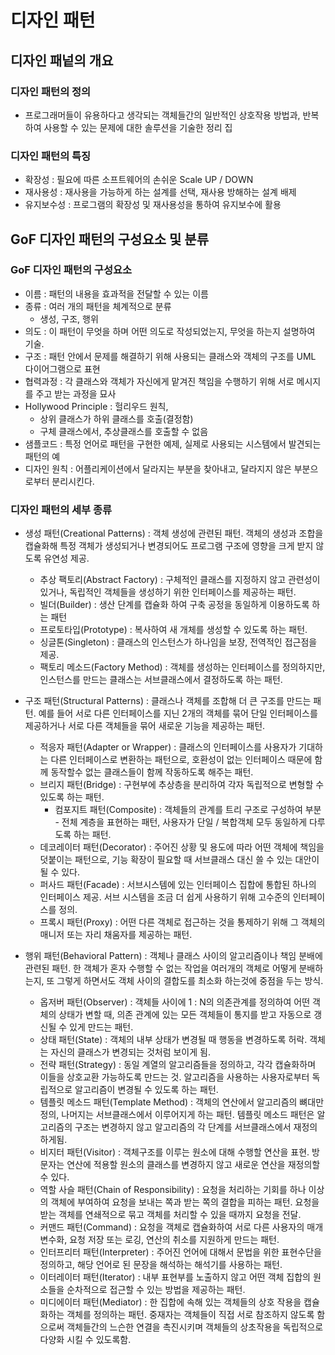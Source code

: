 # 디자인 패턴

## 디자인 패넡의 개요

### 디자인 패턴의 정의

- 프로그래머들이 유용하다고 생각되는 객체들간의 일반적인 상호작용 방법과, 반복하여 사용할 수 있는 문제에 대한 솔루션을 기술한 정리 집

### 디자인 패턴의 특징

- 확장성 : 필요에 따른 소프트웨어의 손쉬운 Scale UP / DOWN
- 재사용성 : 재사용을 가능하게 하는 설계를 선택, 재사용 방해하는 설계 배제
- 유지보수성 : 프로그램의 확장성 및 재사용성을 통하여 유지보수에 활용

## GoF 디자인 패턴의 구성요소 및 분류

### GoF 디자인 패턴의 구성요소

- 이름 : 패턴의 내용을 효과적을 전달할 수 있는 이름
- 종류 : 여러 개의 패턴을 체계적으로 분류
  - 생성, 구조, 행위
- 의도 : 이 패턴이 무엇을 하며 어떤 의도로 작성되었는지, 무엇을 하는지 설명하여 기술.
- 구조 : 패턴 안에서 문제를 해결하기 위해 사용되는 클래스와 객체의 구조를 UML 다이어그램으로 표현
- 협력과정 : 각 클래스와 객체가 자신에게 맡겨진 책임을 수행하기 위해 서로 메시지를 주고 받는 과정을 묘사
- Hollywood Principle : 헐리우드 원칙,
  - 상위 클래스가 하위 클래스를 호출(결정함)
  - 구체 클래스에서, 추상클래스를 호출할 수 없음
- 샘플코드 : 특정 언어로 패턴을 구현한 예제, 실제로 사용되는 시스템에서 발견되는 패턴의 예
- 디자인 원칙 : 어플리케이션에서 달라지는 부분을 찾아내고, 달라지지 않은 부분으로부터 분리시킨다.

### 디자인 패턴의 세부 종류

- 생성 패턴(Creational Patterns) : 객체 생성에 관련된 패턴. 객체의 생성과 조합을 캡슐화해 특정 객체가 생성되거나 변경되어도 프로그램 구조에 영향을 크게 받지 않도록 유연성 제공.

  - 추상 팩토리(Abstract Factory) : 구체적인 클래스를 지정하지 않고 관련성이 있거나, 독립적인 객체들을 생성하기 위한 인터페이스를 제공하는 패턴.
  - 빌더(Builder) : 생산 단계를 캡슐화 하여 구축 공정을 동일하게 이용하도록 하는 패턴
  - 프로토타입(Prototype) : 복사하여 새 개체를 생성할 수 있도록 하는 패턴.
  - 싱글톤(Singleton) : 클래스의 인스턴스가 하나임을 보장, 전역적인 접근점을 제공.
  - 팩토리 메소드(Factory Method) : 객체를 생성하는 인터페이스를 정의하지만, 인스턴스를 만드는 클래스는 서브클래스에서 결정하도록 하는 패턴.

- 구조 패턴(Structural Patterns) : 클래스나 객체를 조합해 더 큰 구조를 만드는 패턴. 예를 들어 서로 다른 인터페이스를 지닌 2개의 객체를 묶어 단일 인터페이스를 제공하거나 서로 다른 객체들을 묶어 새로운 기능을 제공하는 패턴.

  - 적응자 패턴(Adapter or Wrapper) : 클래스의 인터페이스를 사용자가 기대하는 다른 인터페이스로 변환하는 패턴으로, 호환성이 없는 인터페이스 때문에 함께 동작할수 없는 클래스들이 함께 작동하도록 해주는 패턴.
  - 브리지 패턴(Bridge) : 구현부에 추상층을 분리하여 각자 독립적으로 변형할 수 있도록 하는 패턴.
    - 컴포지트 패턴(Composite) : 객체들의 관계를 트리 구조로 구성하여 부분 - 전체 계층을 표현하는 패턴, 사용자가 단일 / 복합객체 모두 동일하게 다루도록 하는 패턴.
  - 데코레이터 패턴(Decorator) : 주어진 상황 및 용도에 따라 어떤 객체에 책임을 덧붙이는 패턴으로, 기능 확장이 필요할 때 서브클래스 대신 쓸 수 있는 대안이 될 수 있다.
  - 퍼사드 패턴(Facade) : 서브시스템에 있는 인터페이스 집합에 통합된 하나의 인터페이스 제공. 서브 시스템을 조금 더 쉽게 사용하기 위해 고수준의 인터페이스를 정의.
  - 프록시 패턴(Proxy) : 어떤 다른 객체로 접근하는 것을 통제하기 위해 그 객체의 매니저 또는 자리 채움자를 제공하는 패턴.

- 행위 패턴(Behavioral Pattern) : 객체나 클래스 사이의 알고리즘이나 책임 분배에 관련된 패턴. 한 객체가 혼자 수행할 수 없는 작업을 여러개의 객체로 어떻게 분배하는지, 또 그렇게 하면서도 객체 사이의 결합도를 최소화 하는것에 중점을 두는 방식.
  - 옵저버 패턴(Observer) : 객체들 사이에 1 : N의 의존관계를 정의하여 어떤 객체의 상태가 변할 때, 의존 관계에 있는 모든 객체들이 통지를 받고 자동으로 갱신될 수 있게 만드는 패턴.
  - 상태 패턴(State) : 객체의 내부 상태가 변경될 때 행동을 변경하도록 허락. 객체는 자신의 클래스가 변경되는 것처럼 보이게 됨.
  - 전략 패턴(Strategy) : 동일 계열의 알고리즘들을 정의하고, 각각 캡슐화하며 이들을 상호교환 가능하도록 만드는 것. 알고리즘을 사용하는 사용자로부터 독립적으로 알고리즘이 변경될 수 있도록 하는 패턴.
  - 템플릿 메소드 패턴(Template Method) : 객체의 연산에서 알고리즘의 뼈대만 정의, 나머지는 서브클래스에서 이루어지게 하는 패턴. 템플릿 메소드 패턴은 알고리즘의 구조는 변경하지 않고 알고리즘의 각 단계를 서브클래스에서 재정의하게됨.
  - 비지터 패턴(Visitor) : 객체구조를 이루는 원소에 대해 수행할 연산을 표현. 방문자는 연산에 적용할 원소의 클래스를 변경하지 않고 새로운 연산을 재정의할 수 있다.
  - 역할 사슬 패턴(Chain of Responsibility) : 요청을 처리하는 기회를 하나 이상의 객체에 부여하여 요청을 보내는 쪽과 받는 쪽의 결합을 피하는 패턴. 요청을 받는 객체를 연쇄적으로 묶고 객체를 처리할 수 있을 때까지 요청을 전달.
  - 커맨드 패턴(Command) : 요청을 객체로 캡슐화하여 서로 다른 사용자의 매개변수화, 요청 저장 또는 로깅, 연산의 취소를 지원하게 만드는 패턴.
  - 인터프리터 패턴(Interpreter) : 주어진 언어에 대해서 문법을 위한 표현수단을 정의하고, 해당 언어로 된 문장을 해석하는 해석기를 사용하는 패턴.
  - 이터레이터 패턴(Iterator) : 내부 표현부를 노출하지 않고 어떤 객체 집합의 원소들을 순차적으로 접근할 수 있는 방법을 제공하는 패턴.
  - 미디에이터 패턴(Mediator) : 한 집합에 속해 있는 객체들의 상호 작용을 캡슐화하는 객체를 정의하는 패턴. 중재자는 객체들이 직접 서로 참조하지 않도록 함으로써 객체들간의 느슨한 연결을 촉진시키며 객체들의 상초작용을 독립적으로 다양화 시킬 수 있도록함.
